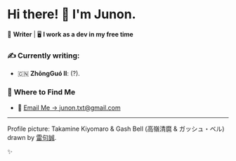 # Hi there! 👋 I'm Junon.

🎨 **Writer** | 🖥️ **I work as a dev in my free time**
### ✍️ **Currently writing:** 

- 🇨🇳 **ZhōngGuó II**: (?).

### 🔗 **Where to Find Me**
- 📧 [Email Me -> junon.txt@gmail.com](mailto:junon.txt@gmail.com)

---

Profile picture: Takamine Kiyomaro & Gash Bell (高嶺清麿 & ガッシュ・ベル) drawn by [雷句誠](https://x.com/raikumakoto).

✨
